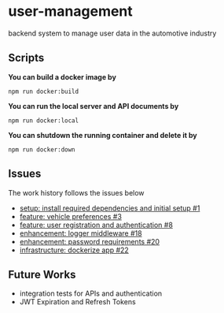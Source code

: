 # user-management

backend system to manage user data in the automotive industry

## Scripts

**You can build a docker image by**

```
npm run docker:build
```

**You can run the local server and API documents by**

```
npm run docker:local
```

**You can shutdown the running container and delete it by**

```
npm run docker:down
```

## Issues

The work history follows the issues below

- [setup: install required dependencies and initial setup #1](https://github.com/Jun4928/user-management/issues/1)
- [feature: vehicle preferences #3](https://github.com/Jun4928/user-management/issues/3)
- [feature: user registration and authentication #8](https://github.com/Jun4928/user-management/issues/8)
- [enhancement: logger middleware #18](https://github.com/Jun4928/user-management/issues/18)
- [enhancement: password requirements #20](https://github.com/Jun4928/user-management/issues/20)
- [infrastructure: dockerize app #22](https://github.com/Jun4928/user-management/issues/22)

## Future Works

- integration tests for APIs and authentication
- JWT Expiration and Refresh Tokens


